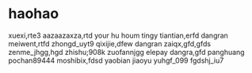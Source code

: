 # haohao
xuexi,rte3
aazaazaxza,rtd
your hu houm
tingy
tiantian,erfd
dangran
meiwent,rtfd
zhongd_uyt9
qixijie,dfew
dangran
zaiqx,gfd,gfds
zenme_jhgg,hgd
zhishu;908k
zuofannjgg
elepay
dangra,gfd
panghuang
pochan89444
moshibix,fdsd
yaobian
jiaoyu
yuhgf_099
fgdshj_iu7
